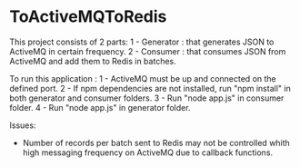 # ToActiveMQToRedis

This project consists of 2 parts:
1 - Generator : that generates JSON to ActiveMQ in certain frequency.
2 - Consumer : that consumes JSON from ActiveMQ and add them to Redis in batches.

To run this application :
1 - ActiveMQ must be up and connected on the defined port.
2 - If npm dependencies are not installed, run "npm install" in both generator and consumer folders.
3 - Run "node app.js" in consumer folder.
4 - Run "node app.js" in generator folder.

Issues:
- Number of records per batch sent to Redis may not be controlled whith high messaging frequency on ActiveMQ due to callback functions.
